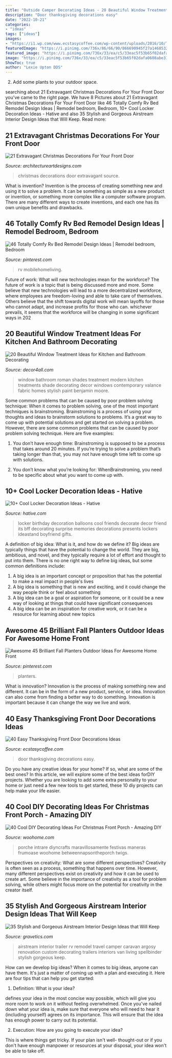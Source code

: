 ```yaml
---
title: "Outside Camper Decorating Ideas - 20 Beautiful Window Treatment Ideas For Kitchen And Bathroom Decorating"
description: "Door thanksgiving decorations easy"
date: "2022-10-21"
categories:
- "ideas"
tags: ["ideas"]
images:
- "https://i1.wp.com/www.ecstasycoffee.com/wp-content/uploads/2016/10/Thanksgiving-Front-Door-Decorations-13.jpg?resize=510%2C680"
featuredImage: "https://i.pinimg.com/736x/86/66/90/866690945f27a1468532c31f602c0f62.jpg"
featured_image: "https://i.pinimg.com/736x/33/ea/c5/33eac5f53b65f02dafa0608abe31ebfa.jpg"
image: "https://i.pinimg.com/736x/33/ea/c5/33eac5f53b65f02dafa0608abe31ebfa.jpg"
ShowToc: true
author: "Lexie Upton DDS"
---
```



2. Add some plants to your outdoor space.

	

		
searching about 21 Extravagant Christmas Decorations For Your Front Door you've came to the right page. We have 8 Pictures about 21 Extravagant Christmas Decorations For Your Front Door like 46 Totally Comfy Rv Bed Remodel Design Ideas | Remodel bedroom, Bedroom, 10+ Cool Locker Decoration Ideas - Hative and also 35 Stylish and Gorgeous Airstream Interior Design Ideas that Will Keep. Read more:
		
    
## 21 Extravagant Christmas Decorations For Your Front Door

<img loading=lazy src="https://www.architectureartdesigns.com/wp-content/uploads/2016/11/18-20.jpg" onerror="this.onerror=null;this.src='https://tse1.mm.bing.net/th?id=OIP.s-mVaLVPQcTP4spry4ryGAAAAA&amp;pid=15.1';" alt="21 Extravagant Christmas Decorations For Your Front Door">

_Source: architectureartdesigns.com_

>christmas decorations door extravagant source. 

	

What is invention?
Invention is the process of creating something new and using it to solve a problem. It can be something as simple as a new product or invention, or something more complex like a computer software program. There are many different ways to create inventions, and each one has its own unique benefits and drawbacks.

    
## 46 Totally Comfy Rv Bed Remodel Design Ideas | Remodel Bedroom, Bedroom

<img loading=lazy src="https://i.pinimg.com/736x/33/ea/c5/33eac5f53b65f02dafa0608abe31ebfa.jpg" onerror="this.onerror=null;this.src='https://tse3.mm.bing.net/th?id=OIP.6_icFwNNSEj73rRb4cNTQQHaJ3&amp;pid=15.1';" alt="46 Totally Comfy Rv Bed Remodel Design Ideas | Remodel bedroom, Bedroom">

_Source: pinterest.com_

>rv mobilehomeliving. 

	

Future of work: What will new technologies mean for the workforce?
The future of work is a topic that is being discussed more and more. Some believe that new technologies will lead to a more decentralized workforce, where employees are freedom-loving and able to take care of themselves. Others believe that the shift towards digital work will mean layoffs for those who cannot adapt, and increase profits for those who can. whichever prevails, it seems that the workforce will be changing in some significant ways in 202
    
## 20 Beautiful Window Treatment Ideas For Kitchen And Bathroom Decorating

<img loading=lazy src="https://decor4all.com/wp-content/uploads/2015/07/roman-shades-window-treatment-ideas-for-bathroom-decorating-1.jpg" onerror="this.onerror=null;this.src='https://tse2.mm.bing.net/th?id=OIP.TYeHy_myf2BfXm8_7MYiygAAAA&amp;pid=15.1';" alt="20 Beautiful Window Treatment Ideas for Kitchen and Bathroom Decorating">

_Source: decor4all.com_

>window bathroom roman shades treatment modern kitchen treatments shade decorating decor windows contemporary valance fabric homes stylish paint benjamin moore. 

	

Some common problems that can be caused by poor problem solving technique:
When it comes to problem solving, one of the most important techniques is brainstroming. Brainstroming is a process of using your thoughts and ideas to brainstorm solutions to problems. It’s a great way to come up with potential solutions and get started on solving a problem. However, there are some common problems that can be caused by poor problem solving technique. Here are five examples:
1) You don’t have enough time: Brainstroming is supposed to be a process that takes around 20 minutes. If you’re trying to solve a problem that’s taking longer than that, you may not have enough time left to come up with solutions.

2) You don’t know what you’re looking for: WhenBrainstroming, you need to be specific about what you want to come up with.

    
## 10+ Cool Locker Decoration Ideas - Hative

<img loading=lazy src="https://hative.com/wp-content/uploads/2014/05/locker-decoration/8-balloons-and-post-its-in-locker.jpg" onerror="this.onerror=null;this.src='https://tse3.mm.bing.net/th?id=OIP.ZvrPxVLy7oME8GrAjMqYKQHaJ4&amp;pid=15.1';" alt="10+ Cool Locker Decoration Ideas - Hative">

_Source: hative.com_

>locker birthday decoration balloons cool friends decorate decor friend its bff decorating surprise memories decorations presents lockers ideastand boyfriend gifts. 

	

A definition of big idea: What is it, and how do we define it?
Big ideas are typically things that have the potential to change the world. They are big, ambitious, and novel, and they typically require a lot of effort and thought to put into them. There is no one right way to define big ideas, but some common definitions include: 
1. A big idea is an important concept or proposition that has the potential to make a real impact in people's lives
2. A big idea is something that is new and exciting, and it could change the way people think or feel about something
3. A big idea can be a goal or aspiration for someone, or it could be a new way of looking at things that could have significant consequences
4. A big idea can be an inspiration for creative work, or it can be a resource for learning about new topics

    
## Awesome 45 Brilliant Fall Planters Outdoor Ideas For Awesome Home Front

<img loading=lazy src="https://i.pinimg.com/736x/86/66/90/866690945f27a1468532c31f602c0f62.jpg" onerror="this.onerror=null;this.src='https://tse4.mm.bing.net/th?id=OIP.ZkFzpFRD0d9QjG0GHlK2-wHaMq&amp;pid=15.1';" alt="Awesome 45 Brilliant Fall Planters Outdoor Ideas For Awesome Home Front">

_Source: pinterest.com_

>planters. 

	

What is innovation?
Innovation is the process of making something new and different. It can be in the form of a new product, service, or idea. Innovation can also come from finding a better way to do something. Innovation is important because it can change the way we live and work.

    
## 40 Easy Thanksgiving Front Door Decorations Ideas

<img loading=lazy src="https://i1.wp.com/www.ecstasycoffee.com/wp-content/uploads/2016/10/Thanksgiving-Front-Door-Decorations-13.jpg?resize=510%2C680" onerror="this.onerror=null;this.src='https://tse3.mm.bing.net/th?id=OIP.ftgLEwJowab5hv_kvsBSpwHaJ4&amp;pid=15.1';" alt="40 Easy Thanksgiving Front Door Decorations Ideas">

_Source: ecstasycoffee.com_

>door thanksgiving decorations easy. 

	

Do you have any creative ideas for your home? If so, what are some of the best ones? In this article, we will explore some of the best ideas forDIY projects. Whether you are looking to add some extra personality to your home or just need a few new tools to get started, these 10 diy projects can help make your life easier.

    
## 40 Cool DIY Decorating Ideas For Christmas Front Porch - Amazing DIY

<img loading=lazy src="https://www.woohome.com/wp-content/uploads/2013/12/DIY-Christmas-Porch-Ideas-32.jpg" onerror="this.onerror=null;this.src='https://tse3.mm.bing.net/th?id=OIP.ACD-9L_XuY4dS6xDYKWw2gHaLL&amp;pid=15.1';" alt="40 Cool DIY Decorating Ideas For Christmas Front Porch - Amazing DIY">

_Source: woohome.com_

>porche intrare diyncrafts maravillosamente festivas maneras frumoase woohome betweennapsontheporch twigs. 

	

Perspectives on creativity: What are some different perspectives?
Creativity is often seen as a process, something that happens over time. However, many different perspectives exist on creativity and how it can be used to create art. Some believe in the importance of creativity as a tool for problem solving, while others might focus more on the potential for creativity in the creator itself.

    
## 35 Stylish And Gorgeous Airstream Interior Design Ideas That Will Keep

<img loading=lazy src="http://www.gravetics.com/wp-content/uploads/2017/08/camper-interior-decorating.jpg" onerror="this.onerror=null;this.src='https://tse4.mm.bing.net/th?id=OIP.KaoPQlls7SCDpo5ku1ATSwHaJ3&amp;pid=15.1';" alt="35 Stylish and Gorgeous Airstream Interior Design Ideas that Will Keep">

_Source: gravetics.com_

>airstream interior trailer rv remodel travel camper caravan argosy renovation custom decorating trailers interiors van living spellbinder stylish gorgeous keep. 

	

How can we develop big ideas?
When it comes to big ideas, anyone can have them. It's just a matter of coming up with a plan and executing it. Here are four tips that can help you get started:
1. Definition: What is your idea?

 defines your idea in the most concise way possible, which will give you more room to work on it without feeling overwhelmed. Once you've nailed down what your idea is, make sure that everyone who will need to hear it (including yourself) agrees on its importance. This will ensure that the idea has enough power to carry out its potential.

2. Execution: How are you going to execute your idea?

This is where things get tricky. If your plan isn't well- thought-out or if you don't have enough manpower or resources at your disposal, your idea won't be able to take off.

